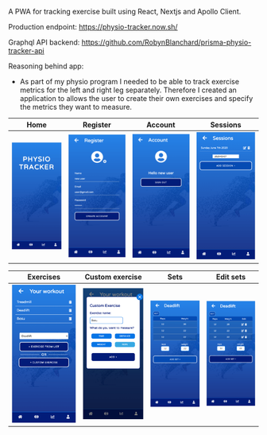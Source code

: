 A PWA for tracking exercise built using React, Nextjs and Apollo Client.

Production endpoint: https://physio-tracker.now.sh/

Graphql API backend: https://github.com/RobynBlanchard/prisma-physio-tracker-api

Reasoning behind app:
* As part of my physio program I needed to be able to track exercise metrics for the left and right leg separately. Therefore I created an application to allows the user to create their own exercises and specify the metrics they want to measure.

Home | Register | Account | Sessions
:-------------------------:|:-------------------------:|:-------------------------:|:-------------------------:
![Home screen](/demos/screen-one-home.png "Home screen")  |  ![Register screen](/demos/screen-two-register.png "Rgister screen") | ![Account screen](/demos/screen-three-account.png "Account screen") | ![Sessions screen](/demos/screen-four-sessions.png "Sessions screen")

Exercises | Custom exercise | Sets | Edit sets
:-------------------------:|:-------------------------:|:-------------------------:|:-------------------------:
![Exercises screen](/demos/screen-five-exercises.png "Exercises screen") | ![Custom exercises screen](/demos/screen-six-custom-exercise.png "Custom exercise screen") | ![Sets screen](/demos/screen-seven-sets.png "Sets screen") | ![Edit sets screen](/demos/screen-eight-edit-sets.png "Edit sets screen")
